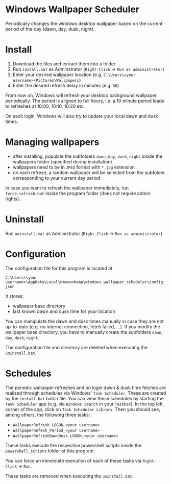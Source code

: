 # Windows Wallpaper Scheduler
Periodically changes the windows desktop wallpaper based on the current period of the day (dawn, day, dusk, night).

# Install
1. Download the files and extract them into a folder
2. Run `install.bat` as Adminstrator (`Right-Click` -> `Run as administrator`)
3. Enter your desired wallpaper location (e.g. `C:\Users\<your username>\Pictures\Wallpapers`)
4. Enter the desired refresh delay in minutes (e.g. `30`)

From now on, Windows will refresh your desktop background wallpaper periodically.
The period is aligned to full hours, i.e. a 10 minute period leads to refreshes at 10:00, 10:10, 10:20 etc.

On each login, Windows will also try to update your local dawn and dusk times.

# Managing wallpapers
* after installing, populate the subfolders `dawn`, `day`, `dusk`, `night` inside the wallpapers folder (specified during installation)
* wallpapers need to be in `JPEG` format with `*.jpg` extension
* on each refresh, a random wallpaper will be selected from the subfolder corresponding to your current day period

In case you want to refresh the wallpaper immediately, run
```force_refresh.bat```
inside the program folder (does not require admin rights).

# Uninstall
Run `uninstall.bat` as Administrator (`Right-Click` -> `Run as administrator`)

# Configuration
The configuration file for this program is located at

```C:\Users\<your username>\AppData\Local\nmevenkamp\windows_wallpaper_scheduler\config.json```

It stores:
* wallpaper base directory
* last known dawn and dusk time for your location

You can manipulate the dawn and dusk times manually in case they are not up-to-date (e.g. no internet connection, fetch failed, ...).
If you modify the wallpaper base directory, you have to manually create the subfolders `dawn`, `day`, `dusk`, `night`.

The configuration file and directory are deleted when executing the `uninstall.bat`.

# Schedules
The periodic wallpaper refreshes and on login dawn & dusk time fetches are realized through schedules via Windows' `Task Scheduler`.
These are created by the `install.bat` batch file. You can view these schedules by starting the `Task Scheduler` app (e.g. via `Windows Search` in your `Taskbar`). In the top left corner of the app, click on `Task Scheduler Library`. Then you should see, among others, the following three tasks:
* `WallpaperRefresh_LOGON_<your username>`
* `WallpaperRefesh_Period_<your username>`
* `WallpaperRefreshDawnDusk_LOGON_<your username>`

These tasks execute the respective powershell scripts inside the `powershell_scripts` folder of this program.

You can force an immediate execution of each of these tasks via `Right-Click` -> `Run`.

These tasks are removed when executing the `uninstall.bat`.

